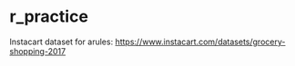 # r_practice

Instacart dataset for arules: https://www.instacart.com/datasets/grocery-shopping-2017

